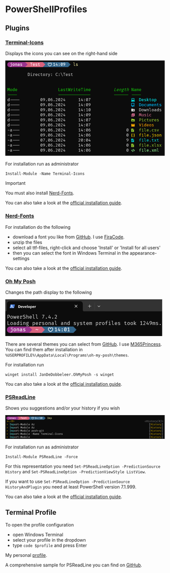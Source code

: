 # PowerShellProfiles

## Plugins

### [Terminal-Icons](https://github.com/devblackops/Terminal-Icons)

Displays the icons you can see on the right-hand side

![Nerd-Fonts - Example](images/terminal-icons_example.png)

For installation run as administrator
```
Install-Module -Name Terminal-Icons
```

> [!IMPORTANT]
> You must also install [Nerd-Fonts](#nerd-fonts).

You can also take a look at the [official installation guide](https://github.com/devblackops/Terminal-Icons?tab=readme-ov-file#installation).

### [Nerd-Fonts](https://github.com/ryanoasis/nerd-fonts)

For installation do the following
- download a font you like from [GitHub](https://github.com/ryanoasis/nerd-fonts/releases). I use [FiraCode](https://github.com/ryanoasis/nerd-fonts/releases/download/v3.2.1/FiraCode.zip).
- unzip the files
- select all ttf-files, right-click and choose 'Install' or 'Install for all users'
- then you can select the font in Windows Terminal in the appearance-settings

You can also take a look at the [official installation guide](https://github.com/ryanoasis/nerd-fonts#font-installation).

### [Oh My Posh](https://ohmyposh.dev/)

Changes the path display to the following

![Oh My Posh - Example](images/oh-my-posh_example.png)

There are several themes you can select from [GitHub](https://github.com/JanDeDobbeleer/oh-my-posh/tree/main/themes). I use [M365Princess](https://github.com/JanDeDobbeleer/oh-my-posh/blob/main/themes/M365Princess.omp.json). You can find them after installation in ` %USERPROFILE%\AppData\Local\Programs\oh-my-posh\themes `.

For installation run 
```
winget install JanDeDobbeleer.OhMyPosh -s winget 
```

You can also take a look at the [official installation guide](https://ohmyposh.dev/docs/installation/windows).


### [PSReadLine](https://github.com/PowerShell/PSReadLine)

Shows you suggestions and/or your history if you wish

![PSReadLine - Example](images/psreadline_example.png)

For installation run as administrator
```
Install-Module PSReadLine -Force
```

For this representation you need ` Set-PSReadLineOption -PredictionSource History ` and ` Set-PSReadLineOption -PredictionViewStyle ListView `.

If you want to use ` Set-PSReadLineOption -PredictionSource HistoryAndPlugin ` you need at least PowerShell version 7.1.999.

You can also take a look at the [official installation guide](https://github.com/PowerShell/PSReadLine#installation).


## Terminal Profile

To open the profile configuration
- open Windows Terminal
- select your profile in the dropdown
- type ` code $profile ` and press Enter

My personal [profile](./DeveloperProfile.ps1).

A comprehensive sample for PSReadLine you can find on [GitHub](https://github.com/PowerShell/PSReadLine/blob/master/PSReadLine/SamplePSReadLineProfile.ps1).